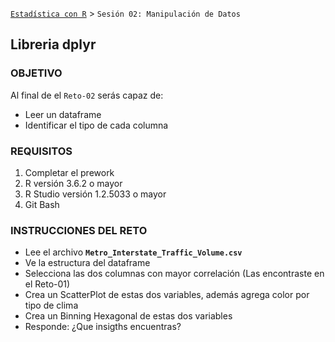  [`Estadística con R`](../Readme.md) > `Sesión 02: Manipulación de Datos` 

## Libreria dplyr

### OBJETIVO

Al final de el `Reto-02` serás capaz de:
- Leer un dataframe
- Identificar el tipo de cada columna

### REQUISITOS

1. Completar el prework
2. R versión 3.6.2 o mayor
3. R Studio versión 1.2.5033 o mayor 
4. Git Bash

### INSTRUCCIONES DEL RETO

- Lee el archivo **`Metro_Interstate_Traffic_Volume.csv`**
- Ve la estructura del dataframe
- Selecciona las dos columnas con mayor correlación (Las encontraste en el Reto-01)
- Crea un ScatterPlot de estas dos variables, además agrega color por tipo de clima
- Crea un Binning Hexagonal de estas dos variables
- Responde: ¿Que insigths encuentras?